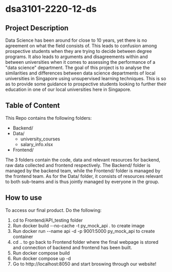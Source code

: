 # dsa3101-2220-12-ds

## Project Description 
Data Science has been around for close to 10 years, yet there is no agreement on what the field consists of. This leads to confusion among prospective students when they are trying to decide between degree programs. It also leads to arguments and disagreements within and between universities when it comes to assessing the performance of a "data science" department.
The goal of this project is to analyse the similarities and differences between data science departments of local universities in Singapore using unsupervised learning techniques. This is so as to provide some guidance to prospective students looking to further their education in one of our local universities here in Singapore.

## Table of Content 
This Repo contains the following folders: 
* Backend/
* Data/
    * university_courses
    * salary_info.xlsx 
* Frontend/

The 3 folders contain the code, data and relevant resources for backend, raw data collected and frontend respectively. The Backend/ folder is managed by the backend team, while the Frontend/ folder is managed by the frontend team. As for the Data/ folder, it consists of resources relevant to both sub-teams and is thus jointly managed by everyone in the group.

## How to use 
To access our final product. Do the following: 
1. cd to Frontend/API_testing folder
2. Run docker build --no-cache -t py_mock_api . to create image 
3. Run docker run --name api -d -p 9001:5000 py_mock_api to create container 
4. cd .. to go back to Frontend folder where the final webpage is stored and connection of backend and frontend has been built. 
5. Run docker compose build
6. Run docker compose up -d 
7. Go to http://localhost:8050 and start broswing through our website! 
